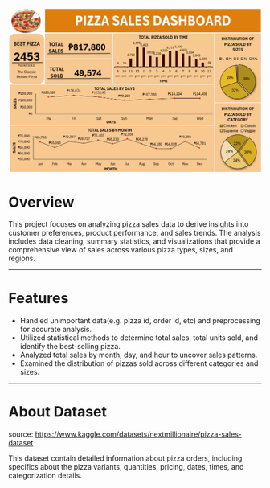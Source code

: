 <div align='center'>
  <img src='https://github.com/Batchaaaaan/Excel_Projects/blob/main/pizza_sales/pizza_sales_dashboard_img.png?raw=true' alt='ps_dashboard' width=900>
</div>

# Overview
This project focuses on analyzing pizza sales data to derive insights into customer preferences, product performance, and sales trends. The analysis includes data cleaning, summary statistics, and visualizations that provide a comprehensive view of sales across various pizza types, sizes, and regions.
<hr>

# Features
- Handled unimportant data(e.g. pizza id, order id, etc)  and preprocessing for accurate analysis.
- Utilized statistical methods to determine total sales, total units sold, and identify the best-selling pizza.
- Analyzed total sales by month, day, and hour to uncover sales patterns.
- Examined the distribution of pizzas sold across different categories and sizes.
<hr>

# About Dataset
source: https://www.kaggle.com/datasets/nextmillionaire/pizza-sales-dataset

This dataset contain detailed information about pizza orders, including specifics about the pizza variants, quantities, pricing, dates, times, and categorization details.

